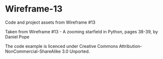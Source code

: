 # Wireframe-13
Code and project assets from Wireframe #13

Taken from Wireframe #13 - A zooming starfield in Python, pages 38-39, by Daniel Pope

The code example is licenced under Creative Commons Attribution-NonCommercial-ShareAlike 3.0 Unported.
